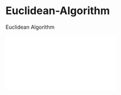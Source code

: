 # Euclidean-Algorithm
Euclidean Algorithm

<iframe src="//player.bilibili.com/player.html?aid=301102685&bvid=BV1sF411K7rz&cid=776797984&page=1" scrolling="no" border="0" frameborder="no" framespacing="0" allowfullscreen="true"> </iframe>
